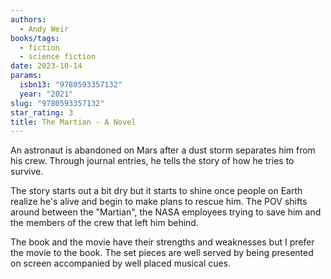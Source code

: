 ```yaml
---
authors:
  - Andy Weir
books/tags:
  - fiction
  - science fiction
date: 2023-10-14
params:
  isbn13: "9780593357132"
  year: "2021"
slug: "9780593357132"
star_rating: 3
title: The Martian - A Novel
---
```


An astronaut is abandoned on Mars after a dust storm separates him from his crew. Through journal entries, he tells the story of how he tries to survive.

<!--more-->

The story starts out a bit dry but it starts to shine once people on Earth realize he's alive and begin to make plans to rescue him. The POV shifts around between the "Martian", the NASA employees trying to save him and the members of the crew that left him behind.

The book and the movie have their strengths and weaknesses but I prefer the movie to the book. The set pieces are well served by being presented on screen accompanied by well placed musical cues.
